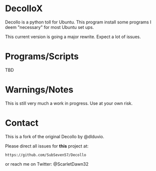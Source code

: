 DecolloX
============

Decollo is a python toll for Ubuntu. This program install some programs I deem "necessary" for most Ubuntu set ups.

This current version is going a major rewrite. Expect a lot of issues.

Programs/Scripts
================
TBD

Warnings/Notes
==============

This is still very much a work in progress. Use at your own risk.

Contact
=======

This is a fork of the original Decollo by @dlduvio.

Please direct all issues for __this__ project at:

	https://github.com/SubSeven57/Decollo

or reach me on Twitter:
@ScarletDawn32
